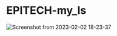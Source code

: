 # EPITECH-my_ls
![Screenshot from 2023-02-02 18-23-37](https://user-images.githubusercontent.com/114921279/216396999-5fed883e-eab9-4286-8c31-920203a8b3f8.png)
